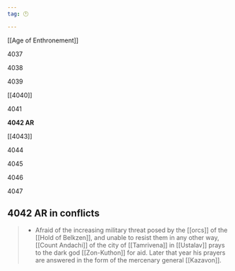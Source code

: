 ```yaml
---
tag: 🕛

---
```

[[Age of Enthronement]]


4037

4038

4039

[[4040]]

4041

**4042 AR**

[[4043]]

4044

4045

4046

4047



## 4042 AR in conflicts

>  - Afraid of the increasing military threat posed by the [[orcs]] of the [[Hold of Belkzen]], and unable to resist them in any other way, [[Count Andachi]] of the city of [[Tamrivena]] in [[Ustalav]] prays to the dark god [[Zon-Kuthon]] for aid. Later that year his prayers are answered in the form of the mercenary general [[Kazavon]].







